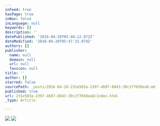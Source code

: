 ```yaml
---
inFeed: true
hasPage: true
inNav: false
inLanguage: null
keywords: []
description: ''
datePublished: '2016-04-28T05:48:12.872Z'
dateModified: '2016-04-28T05:47:33.974Z'
authors: []
publisher:
  name: null
  domain: null
  url: null
  favicon: null
title: ''
author: []
starred: false
sourcePath: _posts/2016-04-28-231e503a-2397-4b97-8843-30c1f7650ea8.md
published: true
url: 231e503a-2397-4b97-8843-30c1f7650ea8/index.html
_type: Article

---
```

![](https://the-grid-user-content.s3-us-west-2.amazonaws.com/23696ab8-1a3f-4242-9338-8e2e40597c77.jpg)
![](https://the-grid-user-content.s3-us-west-2.amazonaws.com/fc121426-132a-4e61-82a2-4b3ce633eb15.png)